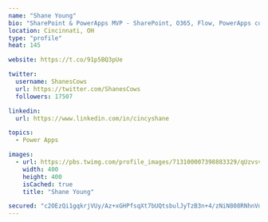 ```yaml
---
name: "Shane Young"
bio: "SharePoint & PowerApps MVP - SharePoint, O365, Flow, PowerApps consulting? @PowerApps911 | Pure Snark? You found it."
location: Cincinnati, OH
type: "profile"
heat: 145

website: https://t.co/91p5BQ3pUe

twitter:
  username: ShanesCows
  url: https://twitter.com/ShanesCows
  followers: 17507

linkedin:
  url: https://www.linkedin.com/in/cincyshane

topics:
  - Power Apps

images:
  - url: https://pbs.twimg.com/profile_images/713100007398883329/qUzvsvQ3_400x400.jpg
    width: 400
    height: 400
    isCached: true
    title: "Shane Young"

secured: "c2OEzQi1gqkrjVUy/Az+xGHPfsqXt7bUQtsbulJyTzB3n+4/zNiN808RNhnVdftRxalPWlcvxpfAqWMFP590tQmPSJH8To9BGv79EZNo5u/0OisTbudN2L6lK4sbJ9ownzGqhSTr7eng5LLX4DM5mjQJ2UWCzPx+Ms7qjeDbz6iKUsi5TbW2tf+0iWa569jYSB6gyQecJgDb6PYLJQyVFPx9l4mo5du6ot0gVrZYxHydFzAGQFIRHVdr2MoKCJG+ZgS1r9nIjxh2vPnPLxFIpoupgMk6fV9QAF1MK7coD/ZJwYQ3GoGLNKPB3vXm2XB3fQ/aY8pJk2Hy0/HuTgx/SGl6/YlT3RETFwW91d2PLaScURfxd3b+EBMFQNP6C+us3jyWMEAmVjsh5JEF+jDLMyKFSAPu5GTU/4idsZbEYWo=;AtjFRMeX2PrI99MLJ0/JDg=="
---
```


